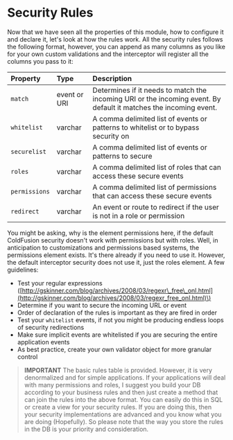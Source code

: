 # Security Rules

Now that we have seen all the properties of this module, how to configure it and declare it, let's look at how the rules work. All the security rules follows the following format, however, you can append as many columns as you like for your own custom validations and the interceptor will register all the columns you pass to it:

| Property | Type | Description |
| :--- | :--- | :--- |
| `match` | event or URI | Determines if it needs to match the incoming URI or the incoming event. By default it matches the incoming event. |
| `whitelist` | varchar | A comma delimited list of events or patterns to whitelist or to bypass security on |
| `securelist` | varchar | A comma delimited list of events or patterns to secure |
| `roles` | varchar | A comma delimited list of roles that can access these secure events |
| `permissions` | varchar | A comma delimited list of permissions that can access these secure events |
| `redirect` | varchar | An event or route to redirect if the user is not in a role or permission |

You might be asking, why is the element permissions here, if the default ColdFusion security doesn't work with permissions but with roles. Well, in anticipation to customizations and permissions based systems, the permissions element exists. It's there already if you need to use it. However, the default interceptor security does not use it, just the roles element. A few guidelines:

* Test your regular expressions \([http://gskinner.com/blog/archives/2008/03/regexr\_free\_onl.html](http://gskinner.com/blog/archives/2008/03/regexr_free_onl.html)\)
* Determine if you want to secure the incoming URL or event
* Order of declaration of the rules is important as they are fired in order
* Test your `whitelist` events, if not you might be producing endless loops of security redirections
* Make sure implicit events are whitelisted if you are securing the entire application events
* As best practice, create your own validator object for more granular control

> **IMPORTANT** The basic rules table is provided. However, it is very denormalized and for simple applications. If your applications will deal with many permissions and roles, I suggest you build your DB according to your business rules and then just create a method that can join the rules into the above format. You can easily do this in SQL or create a view for your security rules. If you are doing this, then your security implementations are advanced and you know what you are doing \(Hopefully\). So please note that the way you store the rules in the DB is your priority and consideration.

